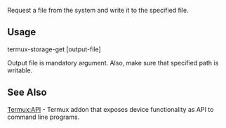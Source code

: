 Request a file from the system and write it to the specified file.

## Usage

termux-storage-get \[output-file\]

Output file is mandatory argument. Also, make sure that specified path
is writable.

## See Also

[Termux:API](Termux:API) - Termux addon that exposes device
functionality as API to command line programs.
